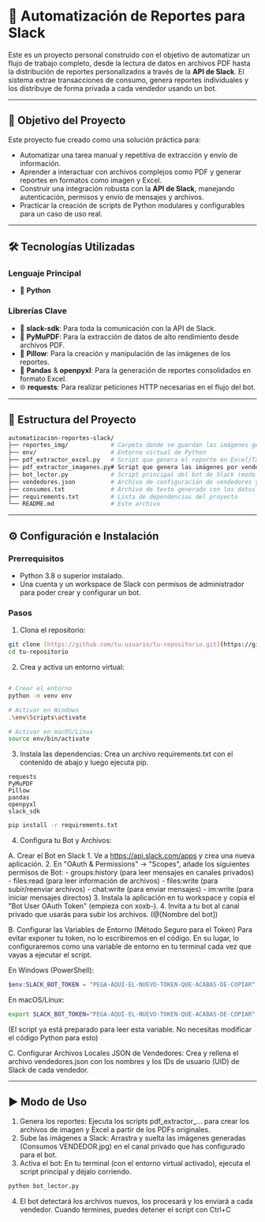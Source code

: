# 🤖 Automatización de Reportes para Slack

Este es un proyecto personal construido con el objetivo de automatizar un flujo de trabajo completo, desde la lectura de datos en archivos PDF hasta la distribución de reportes personalizados a través de la **API de Slack**. El sistema extrae transacciones de consumo, genera reportes individuales y los distribuye de forma privada a cada vendedor usando un bot.

---

## 🎯 Objetivo del Proyecto

Este proyecto fue creado como una solución práctica para:

- Automatizar una tarea manual y repetitiva de extracción y envío de información.
- Aprender a interactuar con archivos complejos como PDF y generar reportes en formatos como imagen y Excel.
- Construir una integración robusta con la **API de Slack**, manejando autenticación, permisos y envío de mensajes y archivos.
- Practicar la creación de scripts de Python modulares y configurables para un caso de uso real.

---

## 🛠️ Tecnologías Utilizadas

### Lenguaje Principal
- 🐍 **Python**

### Librerías Clave
- 💬 **slack-sdk**: Para toda la comunicación con la API de Slack.
- 📄 **PyMuPDF**: Para la extracción de datos de alto rendimiento desde archivos PDF.
- 🎨 **Pillow**: Para la creación y manipulación de las imágenes de los reportes.
- 🐼 **Pandas** & **openpyxl**: Para la generación de reportes consolidados en formato Excel.
- 🌐 **requests**: Para realizar peticiones HTTP necesarias en el flujo del bot.

---

## 📁 Estructura del Proyecto

```bash
automatizacion-reportes-slack/
├── reportes_img/            # Carpeta donde se guardan las imágenes generadas
├── env/                     # Entorno virtual de Python
├── pdf_extractor_excel.py   # Script que genera el reporte en Excel/TXT
├── pdf_extractor_imagenes.py# Script que genera las imágenes por vendedor
├── bot_lector.py            # Script principal del bot de Slack (modo polling)
├── vendedores.json          # Archivo de configuración de vendedores y UIDs
├── consumos.txt             # Archivo de texto generado con los datos
├── requirements.txt         # Lista de dependencias del proyecto
└── README.md                # Este archivo
```

---

## ⚙️ Configuración e Instalación
### Prerrequisitos
- Python 3.8 o superior instalado.
- Una cuenta y un workspace de Slack con permisos de administrador para poder crear y configurar un bot.

### Pasos
1. Clona el repositorio:
```bash
git clone [https://github.com/tu-usuario/tu-repositorio.git](https://github.com/tu-usuario/tu-repositorio.git)
cd tu-repositorio
```

2. Crea y activa un entorno virtual:
```Bash

# Crear el entorno
python -m venv env

# Activar en Windows
.\env\Scripts\activate

# Activar en macOS/Linux
source env/bin/activate
```

3. Instala las dependencias:
Crea un archivo requirements.txt con el contenido de abajo y luego ejecuta pip.

```Plaintext
requests
PyMuPDF
Pillow
pandas
openpyxl
slack_sdk
```

```Bash
pip install -r requirements.txt
```

4. Configura tu Bot y Archivos:

A. Crear el Bot en Slack
    1. Ve a https://api.slack.com/apps y crea una nueva aplicación.
    2. En "OAuth & Permissions" -> "Scopes", añade los siguientes permisos de Bot:
        - groups:history (para leer mensajes en canales privados)
        - files:read (para leer información de archivos)
        - files:write (para subir/reenviar archivos)
        - chat:write (para enviar mensajes)
        - im:write (para iniciar mensajes directos)
    3. Instala la aplicación en tu workspace y copia el "Bot User OAuth Token" (empieza con xoxb-).
    4. Invita a tu bot al canal privado que usarás para subir los archivos. (@[Nombre del bot])
    
B. Configurar las Variables de Entorno (Método Seguro para el Token) 
Para evitar exponer tu token, no lo escribiremos en el código. En su lugar, lo configuraremos como una variable de entorno en tu terminal cada vez que vayas a ejecutar el script.

En Windows (PowerShell):
```PowerShell
$env:SLACK_BOT_TOKEN = "PEGA-AQUI-EL-NUEVO-TOKEN-QUE-ACABAS-DE-COPIAR"
```

En macOS/Linux:
```Bash
export SLACK_BOT_TOKEN="PEGA-AQUI-EL-NUEVO-TOKEN-QUE-ACABAS-DE-COPIAR"
```
(El script ya está preparado para leer esta variable. No necesitas modificar el código Python para esto)

C. Configurar Archivos Locales
    JSON de Vendedores: Crea y rellena el archivo vendedores.json con los nombres y los IDs de usuario (UID) de Slack de cada vendedor.

---

## ▶️ Modo de Uso
1. Genera los reportes: Ejecuta los scripts pdf_extractor_... para crear los archivos de imagen y Excel a partir de los PDFs originales.
2. Sube las imágenes a Slack: Arrastra y suelta las imágenes generadas (Consumos VENDEDOR.jpg) en el canal privado que has configurado para el bot.
3. Activa el bot: En tu terminal (con el entorno virtual activado), ejecuta el script principal y déjalo corriendo.
```Bash
python bot_lector.py
```
4. El bot detectará los archivos nuevos, los procesará y los enviará a cada vendedor. Cuando termines, puedes detener el script con Ctrl+C